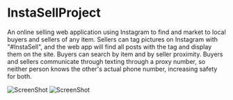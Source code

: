 InstaSellProject
================

An online selling web application using Instagram to find and market to local buyers and sellers of any item. 
Sellers can tag pictures on Instagram with "#InstaSell", and the web app will find all posts with the tag and display them on the site. Buyers can search by item and by seller proximity. Buyers and sellers communicate through texting through a proxy number, so neither person knows the other's actual phone number, increasing safety for both. 

![ScreenShot](http://s3.amazonaws.com/challengepost/photos/production/solution_photos/000/078/576/datas/xlarge.png?1392558732)
![ScreenShot](http://s3.amazonaws.com/challengepost/photos/production/solution_photos/000/078/578/datas/xlarge.png?1392558730)

